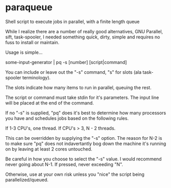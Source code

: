 # paraqueue
Shell script to execute jobs in parallel, with a finite length queue

While I realize there are a number of really good alternatives, GNU Parallel, sift, task-spooler, I needed something quick, dirty, simple and requires no fuss to install or maintain.

Usage is simple...

some-input-generator | pq -s [number] [script|command]

You can include or leave out the "-s" command, "s" for slots (ala task-spooler terminology).

The slots indicate how many items to run in parallel, queuing the rest.

The script or command must take stdin for it's parameters. The input line will be placed at the end of the command.

If no "-s" is supplied, "pq" does it's best to determine how many processors you have and schedules jobs based on the following rules.

If 1-3 CPU's, one thread.
If CPU's > 3, N - 2 threads.

This can be overridden by supplying the "-s" option. The reason for N-2 is to make sure "pq" does not indavertantly bog down the machine it's running on by leaving at least 2 cores untouched.

Be careful in how you choose to select the "-s" value. I would recommend never going about N-1. If pressed, never exceeding "N".

Otherwise, use at your own risk unless you "nice" the script being parallelized/queued.
